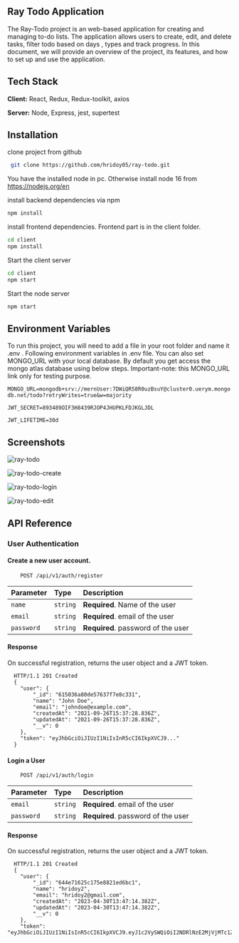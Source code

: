 ## Ray Todo Application

The Ray-Todo project is an web-based application for creating and managing to-do lists. The application allows users to create, edit, and delete tasks, filter todo based on days , types and track progress. In this document, we will provide an overview of the project, its features, and how to set up and use the application.

## Tech Stack

**Client:** React, Redux, Redux-toolkit, axios

**Server:** Node, Express, jest, supertest

## Installation

clone project from github

```bash
 git clone https://github.com/hridoy05/ray-todo.git
```

You have the installed node in pc. Otherwise install node 16 from https://nodejs.org/en

install backend dependencies via npm

```bash
npm install
```

install frontend dependencies. Frontend part is in the client folder.

```bash
cd client
npm install
```

Start the client server

```bash
cd client
npm start
```

Start the node server

```bash
npm start
```

## Environment Variables

To run this project, you will need to add a file in your root folder and name it .env . Following environment variables in .env file. You can also set MONGO_URL with your local database. By default you get access the mongo atlas database using below steps.
Important-note: this MONGO_URL link only for testing purpose.

`MONGO_URL=mongodb+srv://mernUser:7DWiQR58R0uzBsuY@cluster0.uerym.mongodb.net/todo?retryWrites=true&w=majority`

`JWT_SECRET=893489OIF3H8439RJOP4JHUPKLFDJKGLJDL`

`JWT_LIFETIME=30d`

## Screenshots

![ray-todo](https://user-images.githubusercontent.com/24815591/235359637-6ef24cc5-216d-4221-9679-21a8ffffc54b.jpg)

![ray-todo-create](https://user-images.githubusercontent.com/24815591/235359650-108eeff8-4125-4e6d-89c8-3cef183cb837.jpg)

![ray-todo-login](https://user-images.githubusercontent.com/24815591/235359659-fdf06881-b2c8-4428-b93a-694e901c4904.jpg)

![ray-todo-edit](https://user-images.githubusercontent.com/24815591/235359673-b6191d59-e97b-44b1-ad5a-e8c4c1c6c18d.jpg)

## API Reference

### User Authentication

#### Create a new user account.

```http
    POST /api/v1/auth/register

```

| Parameter  | Type     | Description                        |
| :--------- | :------- | :--------------------------------- |
| `name`     | `string` | **Required**. Name of the user     |
| `email`    | `string` | **Required**. email of the user    |
| `password` | `string` | **Required**. password of the user |

#### Response

On successful registration, returns the user object and a JWT token.

```
  HTTP/1.1 201 Created
  {
    "user": {
        "_id": "615036a80de57637f7e8c331",
        "name": "John Doe",
        "email": "johndoe@example.com",
        "createdAt": "2021-09-26T15:37:28.836Z",
        "updatedAt": "2021-09-26T15:37:28.836Z",
        "__v": 0
    },
    "token": "eyJhbGciOiJIUzI1NiIsInR5cCI6IkpXVCJ9..."
  }

```

#### Login a User

```http
    POST /api/v1/auth/login

```

| Parameter  | Type     | Description                        |
| :--------- | :------- | :--------------------------------- |
| `email`    | `string` | **Required**. email of the user    |
| `password` | `string` | **Required**. password of the user |

#### Response

On successful registration, returns the user object and a JWT token.

```
  HTTP/1.1 201 Created
  {
    "user": {
        "_id": "644e71625c175e8821ed6bc1",
        "name": "hridoy2",
        "email": "hridoy2@gmail.com",
        "createdAt": "2023-04-30T13:47:14.382Z",
        "updatedAt": "2023-04-30T13:47:14.382Z",
        "__v": 0
    },
    "token": "eyJhbGciOiJIUzI1NiIsInR5cCI6IkpXVCJ9.eyJ1c2VySWQiOiI2NDRlNzE2MjVjMTc1ZTg4MjFlZDZiYzEiLCJpYXQiOjE2ODI4NjI1NzksImV4cCI6MTY4NTQ1NDU3OX0.

```
